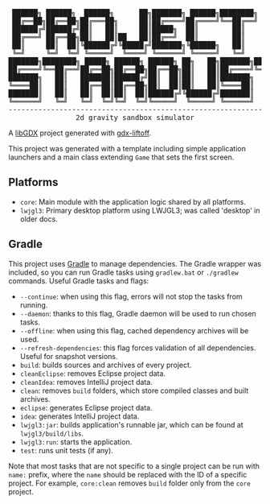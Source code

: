 <div align="center">
<pre>
██████╗ ██████╗  ██████╗      ██╗███████╗ ██████╗████████╗
██╔══██╗██╔══██╗██╔═══██╗     ██║██╔════╝██╔════╝╚══██╔══╝
██████╔╝██████╔╝██║   ██║     ██║█████╗  ██║        ██║   
██╔═══╝ ██╔══██╗██║   ██║██   ██║██╔══╝  ██║        ██║   
██║     ██║  ██║╚██████╔╝╚█████╔╝███████╗╚██████╗   ██║   
╚═╝     ╚═╝  ╚═╝ ╚═════╝  ╚════╝ ╚══════╝ ╚═════╝   ╚═╝   
███████╗████████╗ █████╗ ██████╗ ██████╗ ██╗   ██╗███████╗████████╗
██╔════╝╚══██╔══╝██╔══██╗██╔══██╗██╔══██╗██║   ██║██╔════╝╚══██╔══╝
███████╗   ██║   ███████║██████╔╝██║  ██║██║   ██║███████╗   ██║   
╚════██║   ██║   ██╔══██║██╔══██╗██║  ██║██║   ██║╚════██║   ██║   
███████║   ██║   ██║  ██║██║  ██║██████╔╝╚██████╔╝███████║   ██║   
╚══════╝   ╚═╝   ╚═╝  ╚═╝╚═╝  ╚═╝╚═════╝  ╚═════╝ ╚══════╝   ╚═╝   
-------------------------------------------------------------------
2d gravity sandbox simulator
</pre>
</div>

A [libGDX](https://libgdx.com/) project generated with [gdx-liftoff](https://github.com/libgdx/gdx-liftoff).

This project was generated with a template including simple application launchers and a main class extending `Game` that sets the first screen.

## Platforms

- `core`: Main module with the application logic shared by all platforms.
- `lwjgl3`: Primary desktop platform using LWJGL3; was called 'desktop' in older docs.

## Gradle

This project uses [Gradle](https://gradle.org/) to manage dependencies.
The Gradle wrapper was included, so you can run Gradle tasks using `gradlew.bat` or `./gradlew` commands.
Useful Gradle tasks and flags:

- `--continue`: when using this flag, errors will not stop the tasks from running.
- `--daemon`: thanks to this flag, Gradle daemon will be used to run chosen tasks.
- `--offline`: when using this flag, cached dependency archives will be used.
- `--refresh-dependencies`: this flag forces validation of all dependencies. Useful for snapshot versions.
- `build`: builds sources and archives of every project.
- `cleanEclipse`: removes Eclipse project data.
- `cleanIdea`: removes IntelliJ project data.
- `clean`: removes `build` folders, which store compiled classes and built archives.
- `eclipse`: generates Eclipse project data.
- `idea`: generates IntelliJ project data.
- `lwjgl3:jar`: builds application's runnable jar, which can be found at `lwjgl3/build/libs`.
- `lwjgl3:run`: starts the application.
- `test`: runs unit tests (if any).

Note that most tasks that are not specific to a single project can be run with `name:` prefix, where the `name` should be replaced with the ID of a specific project.
For example, `core:clean` removes `build` folder only from the `core` project.
